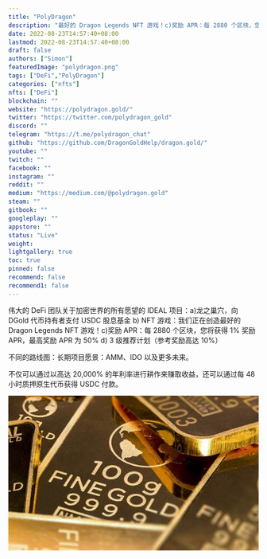 ```yaml
---
title: "PolyDragon"
description: "最好的 Dragon Legends NFT 游戏！c)奖励 APR：每 2880 个区块，您将获得 1% 奖励 APR，最高奖励 APR 为 50% d) 3 级推荐计划（参考奖励高达 10%）"
date: 2022-08-23T14:57:40+08:00
lastmod: 2022-08-23T14:57:40+08:00
draft: false
authors: ["Simon"]
featuredImage: "polydragon.png"
tags: ["DeFi","PolyDragon"]
categories: ["nfts"]
nfts: ["DeFi"]
blockchain: ""
website: "https://polydragon.gold/"
twitter: "https://twitter.com/polydragon_gold"
discord: ""
telegram: "https://t.me/polydragon_chat"
github: "https://github.com/DragonGoldHelp/dragon.gold/"
youtube: ""
twitch: ""
facebook: ""
instagram: ""
reddit: ""
medium: "https://medium.com/@polydragon.gold"
steam: ""
gitbook: ""
googleplay: ""
appstore: ""
status: "Live"
weight: 
lightgallery: true
toc: true
pinned: false
recommend: false
recommend1: false
---
```

伟大的 DeFi 团队关于加密世界的所有愿望的 IDEAL 项目：a)龙之巢穴，向 DGold 代币持有者支付 USDC 股息基金 b) NFT 游戏：我们正在创造最好的 Dragon Legends NFT 游戏！c)奖励 APR：每 2880 个区块，您将获得 1% 奖励 APR，最高奖励 APR 为 50% d) 3 级推荐计划（参考奖励高达 10%）

不同的路线图：长期项目愿景：AMM、IDO 以及更多未来。

不仅可以通过以高达 20,000% 的年利率进行耕作来赚取收益，还可以通过每 48 小时质押原生代币获得 USDC 付款。

![配图](a11105bc76474b7c147dfead7ae2ab51.jpeg)


